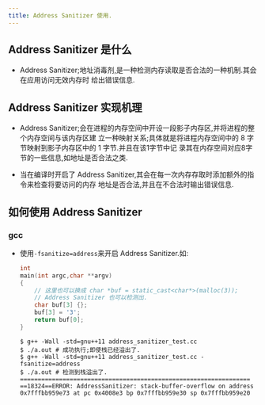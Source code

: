 ```yaml
---
title: Address Sanitizer 使用.
---
```


## Address Sanitizer 是什么
 
*   Address Sanitizer;地址消毒剂,是一种检测内存读取是否合法的一种机制.其会在应用访问无效内存时
    给出错误信息.

## Address Sanitizer 实现机理

*   Address Sanitizer;会在进程的内存空间中开设一段影子内存区,并将进程的整个内存空间与该内存区建
    立一种映射关系;具体就是将进程内存空间中的 8 字节映射到影子内存区中的 1 字节.并且在该1字节中记
    录其在内存空间对应8字节的一些信息,如地址是否合法之类.
    
*   当在编译时开启了 Address Sanitizer,其会在每一次内存存取时添加额外的指令来检查将要访问的内存
    地址是否合法,并且在不合法时输出错误信息.

## 如何使用 Address Sanitizer

### gcc

*   使用`-fsanitize=address`来开启 Address Sanitizer.如:
    
    ```c++
    int
    main(int argc,char **argv)
    {
        // 这里也可以换成 char *buf = static_cast<char*>(malloc(3)); 
        // Address Sanitizer 也可以检测出.
        char buf[3] {}; 
        buf[3] = '3';
        return buf[0];
    }
    ```

    ```shell
    $ g++ -Wall -std=gnu++11 address_sanitizer_test.cc 
    $ ./a.out # 成功执行;即使栈已经溢出了. 
    $ g++ -Wall -std=gnu++11 address_sanitizer_test.cc -fsanitize=address
    $ ./a.out # 检测到栈溢出了.
    =================================================================
    ==18324==ERROR: AddressSanitizer: stack-buffer-overflow on address 0x7fffbb959e73 at pc 0x4008e3 bp 0x7fffbb959e30 sp 0x7fffbb959e20    
    ```

